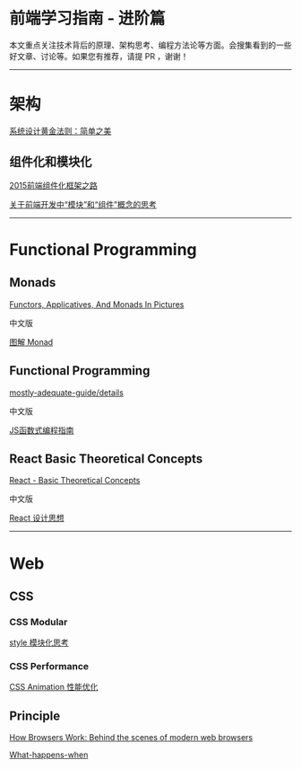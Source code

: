# 前端学习指南 - 进阶篇

本文重点关注技术背后的原理、架构思考、编程方法论等方面。会搜集看到的一些好文章、讨论等。如果您有推荐，请提 PR ，谢谢！


--------------------------------------------------------------------------------

# 架构


[系统设计黄金法则：简单之美](http://blog.sciencenet.cn/home.php?mod=space&uid=414166&do=blog&id=562616)


## 组件化和模块化

[2015前端组件化框架之路](https://github.com/xufei/blog/issues/19)

[关于前端开发中“模块”和“组件”概念的思考](https://github.com/hax/hax.github.com/issues/21)

--------------------------------------------------------------------------------

# Functional Programming

## Monads

[Functors, Applicatives, And Monads In Pictures](http://adit.io/posts/2013-04-17-functors,_applicatives,_and_monads_in_pictures.html)

中文版

[图解 Monad](http://www.ruanyifeng.com/blog/2015/07/monad.html)

## Functional Programming

[mostly-adequate-guide/details](https://drboolean.gitbooks.io/mostly-adequate-guide/content/)

中文版

[JS函数式编程指南](https://www.gitbook.com/book/llh911001/mostly-adequate-guide-chinese/details)

## React Basic Theoretical Concepts

[React - Basic Theoretical Concepts](https://github.com/reactjs/react-basic)

中文版

[React 设计思想](https://github.com/react-guide/react-basic)


--------------------------------------------------------------------------------

# Web

## CSS


### CSS Modular

[style 模块化思考](http://front-ender.me/architecture/style-modular.html)

### CSS Performance

[CSS Animation 性能优化](http://www.w3cplus.com/animation/animation-performance.html)



## Principle

[How Browsers Work: Behind the scenes of modern web browsers](https://www.html5rocks.com/en/tutorials/internals/howbrowserswork/)

[What-happens-when](https://github.com/skyline75489/what-happens-when-zh_CN)
